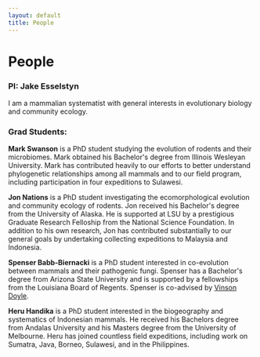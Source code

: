 ```yaml
---
layout: default
title: People
---
```

# People

### PI: Jake Esselstyn
I am a mammalian systematist with general interests in evolutionary biology and community ecology.

### Grad Students:
**Mark Swanson** is a PhD student studying the evolution of rodents and their microbiomes. Mark obtained his Bachelor's degree from Illinois Wesleyan University. Mark has contributed heavily to our efforts to better understand phylogenetic relationships among all mammals and to our field program, including participation in four expeditions to Sulawesi.  

**Jon Nations** is a PhD student investigating the ecomorphological evolution and community ecology of rodents. Jon received his Bachelor's degree from the University of Alaska. He is supported at LSU by a prestigious Graduate Research Felloship from the National Science Foundation.  In addition to his own research, Jon has contributed substantially to our general goals by undertaking collecting expeditions to Malaysia and Indonesia.

**Spenser Babb-Biernacki** is a PhD student interested in co-evolution between mammals and their pathogenic fungi. Spenser has a Bachelor's degree from Arizona State University and is supported by a fellowships from the Louisiana Board of Regents. Spenser is co-advised by [Vinson Doyle](https://www.lsu.edu/agriculture/plant/about/faculty-staff/doyle.php).  

**Heru Handika** is a PhD student interested in the biogeography and systematics of Indonesian mammals. He received his Bachelors degree from Andalas University and his Masters degree from the University of Melbourne. Heru has joined countless field expeditions, including work on Sumatra, Java, Borneo, Sulawesi, and in the Philippines.  

